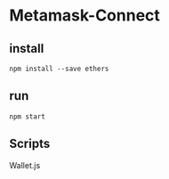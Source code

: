 # Metamask-Connect

## install
```
npm install --save ethers
```

## run
```
npm start
```

## Scripts
Wallet.js
